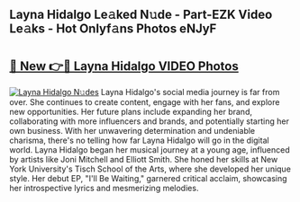 ## Layna Hidalgo Le𝚊ked N𝚞de - Part-EZK Video Le𝚊ks - Hot Onlyf𝚊ns Photos eNJyF

# <h2><a href="http://ac12234.deff.icu/?id=Layna+Hidalgo">🔗 New 👉🔴 Layna Hidalgo VIDEO Photos</a></h2>

[![Layna Hidalgo N𝚞des](https://i.imgur.com/rIISA9y.gif)](http://ac12234.deff.icu/?id=Layna+Hidalgo)
Layna Hidalgo's social media journey is far from over. She continues to create content, engage with her fans, and explore new opportunities. Her future plans include expanding her brand, collaborating with more influencers and brands, and potentially starting her own business. With her unwavering determination and undeniable charisma, there's no telling how far Layna Hidalgo will go in the digital world. Layna Hidalgo began her musical journey at a young age, influenced by artists like Joni Mitchell and Elliott Smith. She honed her skills at New York University's Tisch School of the Arts, where she developed her unique style. Her debut EP, "I'll Be Waiting," garnered critical acclaim, showcasing her introspective lyrics and mesmerizing melodies.
